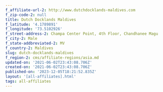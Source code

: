 ```yaml
---
f_affiliate-url-2: http://www.dutchdocklands-maldives.com
f_zip-code-2: null
title: Dutch Docklands Maldives
f_latitude: '4.1789891'
f_longitude: '73.5102926'
f_street-address-2: Champa Center Point, 4th Floor, Chandhanee Magu­
f_city-2: Male­
f_state-addbreviated-2: MV­
f_country-2: Maldives
slug: dutch-docklands-maldives
f_region-2: cms/affiliate-regions/asia.md
updated-on: '2021-06-02T23:43:08.706Z'
created-on: '2021-06-02T23:43:08.706Z'
published-on: '2023-12-05T18:21:52.835Z'
layout: '[all-affiliates].html'
tags: all-affiliates
---
```




